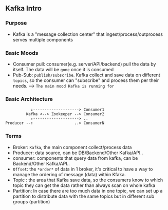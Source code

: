 ## Kafka Intro

### Purpose
- Kafka is a "message collection center" that ingest/process/outprocess serves multiple components

### Basic Moods 
- Consumer pull: consumer(e.g. server/API/backend) pull the data by itself. The data will be `gone` once it is consumed
- Pub-Sub: `publish/subscribe`. Kafka collect and save data on different `topics`, so the consumer can "subscribe" and process them per their needs. --> `The main mood Kafka is running for`

### Basic Architecture
```
           ↓--------------------> Consumer1
         Kafka <--> Zookeeper --> Consumer2
           ↑--------------------> ..
Producer --↑                  ..> ConsumerN       
```

### Terms
- Broker: `Kafka`, the main component collect/process data
- Producer: data source, can be DB/Backend/Other Kafka/API..
- consumer: components that query data from kafka, can be Backend/Other Kafka/API..
- `Offset`: the `*order*` of data in 1 broker, it's critical to have a way to manage the ordering of message (data) within Kfaka. 
- Topic : the area that Kafka save data, so the consumers know to which topic they can get the data rather than always scan on whole kafka
- Partition: In case there are too much data in one topic, we can set up a partition to distribute data with the same topics but in different sub groups (partition)
